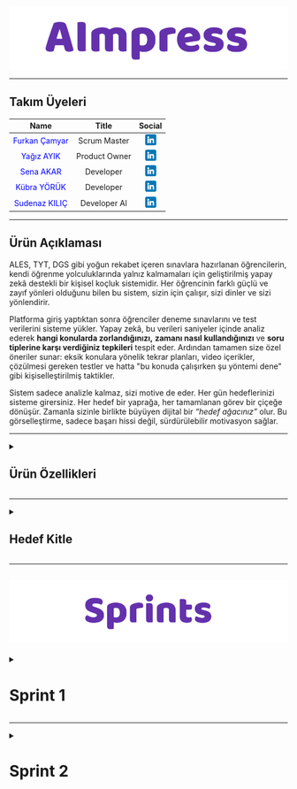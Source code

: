 
![aimpress](/bootcamp-files/assets/headers/aimpress.png)



---

## Takım Üyeleri

| Name | Title | Social |
|:-------:| :-----:| :--------:|
| <a href="https://github.com/furkancamyar" style="text-decoration:none; color:blue;">Furkan Çamyar</a> | Scrum Master | [<img src="/bootcamp-files/assets/social/linkedin.png" width="20" height="20"/>](https://www.linkedin.com/in/furkancamyar/) |
| <a href="https://github.com/yyagzayk" style="text-decoration:none; color:blue;">Yağız AYIK</a> | Product Owner | [<img src="/bootcamp-files/assets/social/linkedin.png" width="20" height="20"/>](https://www.linkedin.com/in/ya%C4%9F%C4%B1z-ay%C4%B1k-1a711032b/) |
| <a href="https://github.com/SenaAkar001" style="text-decoration:none; color:blue;">Sena AKAR</a> | Developer | [<img src="/bootcamp-files/assets/social/linkedin.png" width="20" height="20"/>](https://www.linkedin.com/in/?/) |
| <a href="https://github.com/kubrayk" style="text-decoration:none; color:blue;">Kübra YÖRÜK</a> | Developer | [<img src="/bootcamp-files/assets/social/linkedin.png" width="20" height="20"/>](https://www.linkedin.com/in/?/) |
| <a href="https://github.com/sudenaz44" style="text-decoration:none; color:blue;">Sudenaz KILIÇ</a> | Developer Al | [<img src="/bootcamp-files/assets/social/linkedin.png" width="20" height="20"/>](https://www.linkedin.com/in/sudenaz-k%C4%B1l%C4%B1%C3%A7/) |

---

## Ürün Açıklaması

ALES, TYT, DGS gibi yoğun rekabet içeren sınavlara hazırlanan öğrencilerin, kendi öğrenme yolculuklarında yalnız kalmamaları için geliştirilmiş yapay zekâ destekli bir kişisel koçluk sistemidir.
Her öğrencinin farklı güçlü ve zayıf yönleri olduğunu bilen bu sistem, sizin için çalışır, sizi dinler ve sizi yönlendirir.

Platforma giriş yaptıktan sonra öğrenciler deneme sınavlarını ve test verilerini sisteme yükler. Yapay zekâ, bu verileri saniyeler içinde analiz ederek **hangi konularda zorlandığınızı,** **zamanı nasıl kullandığınızı** ve **soru tiplerine karşı verdiğiniz tepkileri** tespit eder.
Ardından tamamen size özel öneriler sunar: eksik konulara yönelik tekrar planları, video içerikler, çözülmesi gereken testler ve hatta "bu konuda çalışırken şu yöntemi dene" gibi kişiselleştirilmiş taktikler.

Sistem sadece analizle kalmaz, sizi motive de eder. Her gün hedeflerinizi sisteme girersiniz. Her hedef bir yaprağa, her tamamlanan görev bir çiçeğe dönüşür.
Zamanla sizinle birlikte büyüyen dijital bir *“hedef ağacınız”* olur. Bu görselleştirme, sadece başarı hissi değil, sürdürülebilir motivasyon sağlar.

---

<details>
    <summary><h2>Ürün Özellikleri</h2></summary>

- **Deneme Ekleme ve Analizi:**
Öğrenci, deneme sonuçlarını (doğru/yanlış/boş), sıra ve süre bilgileriyle birlikte sisteme girer; bu veriler üzerinden analiz yapılarak turlama tekniğini kullanıp kullanmadığı kontrol edilir ve bu sayede güçlü ve zayıf yönlerini net bir şekilde görebilmesi hedeflenir.

- **Konu Bazlı Performans:**
Girdiği denemelerden konu bazlı başarı oranları çıkarılır, zayıf konular belirlenerek özel tekrar önerileri, eksiklere yönelik test planları, zengin video içerikleri ve verimli çalışma taktikleri sunulur.

- **Zaman Yönetimi Analizi:**
Öğrencinin hangi testte ne kadar süre harcadığı ve ortalama çözüm süresi gibi metrikler görselleştirilir.

- **Hedef Ağacı İle Görselleştirme:**
Her gün belirlediğiniz hedefleri, büyüyen ve yeşeren bir "hedef ağacı" metaforuyla görselleştirir. Hedeflerinize ulaştıkça ağacınız çiçek açar, bu da ilerlemenizi somut bir şekilde gözlemlemenizi sağlar.

</details>

---

<details>
    <summary><h2>Hedef Kitle </h2></summary>

- **Sınav Adayları:**
  * ALES, TYT, DGS gibi ulusal sınavlara hazırlanan; nereden başlayacağını bilemeyen, sistemli bir çalışma düzenine ihtiyaç duyan ve deneme sonuçlarını daha verimli analiz etmek isteyen adaylar.
  
</details>

---

![Sprints](/bootcamp-files/assets/headers/sprints.png)
---
<details>
    <summary><h1>Sprint 1</h1></summary>


<details>
    <summary><h2>App Screenshots</h2></summary>
  
  * Bu sprintte ilgili ürüne ait tasarıma yönelik herhangi bir çıktı/görsel bulunmamaktadır.
  
</details>

<details>
    <summary><h2>Project Management</h2></summary>
  
  * Bu sprintte ilgili ürün için sprint board'da herhangi bir çıktı bulunmamaktadır.

</details>

---

- **Sprint Notları:**
  * UI tasarımlarında _`Figma`_ ve `Canva` kullanılmasına karar verildi.
  * Proje yönetim aracı olarak _`Trello`_ kullanılmasına karar verildi.
  * Daily scrum toplantıları _`Whatsapp`_ uygulaması takım müsaitlik durumuna göre kullanılarak gerçekleştirildi.
  * Giriş sistemi için _`E-posta`_ kullanılmasına karar verildi.

- **Sprint İçinde Tamamlanması Beklenen Puan:**
  * `10` Puan

- **Puan Tamamlama Mantığı:**
  * Toplamda `100` puanlık bir hedef belirlendi. Birinci sprintte, fikir oturması ve  minimum işlevsellik planlandığı için `10` puan hedeflenmiştir ve tamamlanmıştır. İkinci sprintte, tasarımların yapılması ve kod yazma çalışmalarına yoğunlaşılacağı için `40` puan hedeflenmiştir. Üçüncü sprintte ise API ekleme, kalan görevlerin tamamlanması ve entegrasyon çalışmaları yapılacağından `50` puan hedefi konulmuştur.

- **Sprint Gözden Geçirilmesi:**
  * Kübra YÖRÜK ve Furkan Çamyar prototip tasarımlardan bahsettik fakat tamamlayamadık.
  * Uygulamanın farklı özellikler taşımasını istenildiği için önceliklendirme süreci uzadı, bu da tasarım sürecini etkiledi.
  * Logoya karar vermek çok zamanımızı almadı.
  * Birinci hafta pazar araştırması ve fikrin detaylarının belirlenmesi ve prototipin taslak oluşturulmak istendik fakat bazı nedenlerden dolayı bu hafta tamamlanamadı.
  * Bu süreçte proje yönetim yöntemi belirlemeye çalıştık, takım birbiriyle tanışmış oldu ve diğer sprintlerde de kullanılmak üzere sistem oluşturuldu.
  * İlk etapta toplantı günleri: Pazartesi - Çarşamba - Cuma olarak belirlendi.
  * Sprint 1 fikir geliştirme ve hazırlık odaklı olduğu için görevlerin Trello üzerinden net takibi bu aşamada yapılamadı.
  * Sprint 2 itibariyle kart bazlı görev yönetimi ve takip süreci başlatılacak.

- **Daily Scrum:** [Sprint 1 Daily Scrum](/bootcamp-files/sprint-one/sprint1_daily_scrum/)

- **Sprint Gözden Geçirme Katılımcıları:**
   * `Furkan ÇAMYAR, Yağız AYIK, Kübra YÖRÜK, Sudenaz KILIÇ`

- **Sprint Retrospektifi:**
   * Takım üyeleri tanıştı, fikir üretimi aktifti, iletişim düzeni kuruldu.
   * Prototip tam tamamlanamadı, fikir çokluğu nedeniyle önceliklendirme zordu.
   * Sprint 2’ye başlamadan önce görevleri küçük parçalara ayırıp Trello kartlarına dökülecek. Öncelikli modüller belirlenecek.
   * “Hedef ağacı” görselleştirme fikri ortak kararla benimsendi.

</details>

---
<details>
  <summary><h1>Sprint 2</h1></summary>

  ---

<details>
    <summary><h2>App Screenshots</h2></summary>

  * Bu sprintte ilgili ürüne ait tasarıma yönelik herhangi bir çıktı/görsel bulunmamaktadır.

  </details>

---

<details>
  <summary><h2>Project Management</h2></summary>
  
  * Bu sprintte ilgili ürün için sprint board'da herhangi bir çıktı bulunmamaktadır.

</details>

---

- **Sprint Notları:**
  * Veri tabanı (Database) kısmı için `Google Cloud ` kullanılması kararlaştırıldı.

- **Sprint İçinde Tamamlanması Beklenen Puan:**
  * `40` Puan

- **Puan Tamamlama Mantığı:**
  * Toplamda `100` puanlık bir hedef belirlendi. Birinci sprintte `10` puan tamamlanmıştır. İkinci sprintte, kodların genel olarak tamamlanması istenilmiş `40` puan hedefi konulmuş ve bunun `20` puanı tamamlandı. Üçüncü sprintte ise, ikinci sprintten kalan `20` puan da eklenerek toplam `70` puanlık bir hedef belirlendi. Bu aşamada, kalan kodların tamamlanması ve entegrasyon çalışmalarının yapılması planlanmaktadır.
  
- **Sprint Gözden Geçirilmesi:**
  * Örnek bir MVP oluşturmaya karar verildi.
  * MVP’nin yalnızca tek bir sınav türü üzerine odaklanması kararlaştırıldı.
  * MVP geliştirme süreci, ekip üyesi Sena Akar tarafından üstlenildi.
  * Veri tabanı şeması üzerine fikir yürütüldü ve deneme sonuçlarını tutacak basit bir tablo yapısı belirlendi.
  * Veri tabanı altyapısı için Google Cloud tercih edildi; GCP servisleriyle entegrasyon kolaylığı nedeniyle bu karar alındı.
  * Hedef kitle ve ürün özellikleri üzerinde bazı daraltmalara gidilmesi kararlaştırıldı.

- **Daily Scrum:** [Sprint 2 Daily Scrum](/bootcamp-files/sprint-two/sprint2_daily_scrum/)

- **Sprint Gözden Geçirme Katılımcıları:**
  * `Furkan Çamyar`

- **Sprint Retrospektifi:**
  * İki ekip arkadaşımızın cihazlarında yaşanan teknik sorunlar nedeniyle bazı görevlerin tamamlanamadı. Bu durum sprint planlamasını ve iş akışını etkiledi.
  * Bir takım arkadaşımızın sınavı olduğu için sprintin bazı dönemlerinde takımın tamamına tam katılım sağlanamadı.
  * Tasarım bölümünü MVP olarak tasarlamadık çünkü ürünün tam anlamıyla nasıl işleyeceği ve kullanıcı ihtiyaçları net olarak anlaşılmamıştı. Bu nedenle tasarım sürecine başlamadan önce ürünün kapsamının daha iyi belirlenmesi gerekti.
  * Üç kez toplantı yapılarak ürün gereksinimleri detaylı şekilde tartışıldı ve netleştirildi. Database entegrasyonu ve arka uç API kısmı hakkında  konuşuldu, sorumlular belirlendi ancak henüz uygulanmadı.
  
</details>